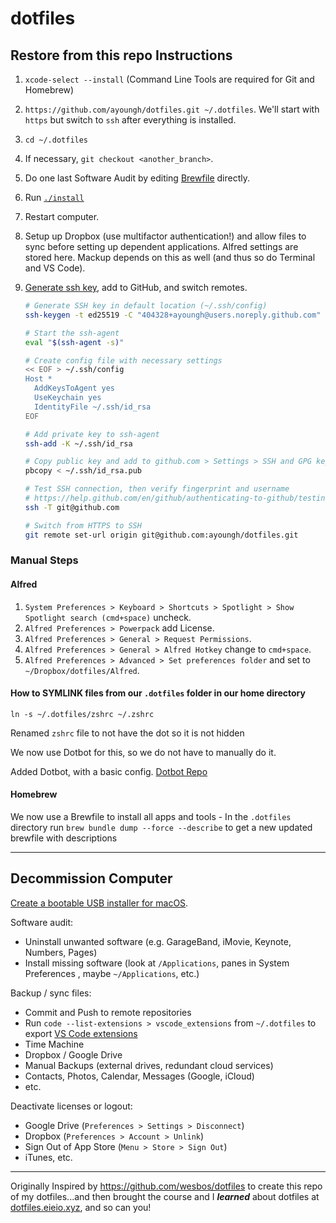 # dotfiles

## Restore from this repo Instructions

1. `xcode-select --install` (Command Line Tools are required for Git and Homebrew)
2. `https://github.com/ayoungh/dotfiles.git ~/.dotfiles`. We'll start with `https` but switch to `ssh` after everything is installed.
3. `cd ~/.dotfiles`
4. If necessary, `git checkout <another_branch>`.
5. Do one last Software Audit by editing [Brewfile](Brewfile) directly.
6. Run [`./install`](install)
7. Restart computer.
8. Setup up Dropbox (use multifactor authentication!) and allow files to sync before setting up dependent applications. Alfred settings are stored here. Mackup depends on this as well (and thus so do Terminal and VS Code).
9. [Generate ssh key](https://help.github.com/en/github/authenticating-to-github/connecting-to-github-with-ssh), add to GitHub, and switch remotes.

    ```zsh
    # Generate SSH key in default location (~/.ssh/config)
    ssh-keygen -t ed25519 -C "404328+ayoungh@users.noreply.github.com"

    # Start the ssh-agent
    eval "$(ssh-agent -s)"

    # Create config file with necessary settings
    << EOF > ~/.ssh/config
    Host *
      AddKeysToAgent yes
      UseKeychain yes
      IdentityFile ~/.ssh/id_rsa
    EOF

    # Add private key to ssh-agent 
    ssh-add -K ~/.ssh/id_rsa

    # Copy public key and add to github.com > Settings > SSH and GPG keys
    pbcopy < ~/.ssh/id_rsa.pub

    # Test SSH connection, then verify fingerprint and username
    # https://help.github.com/en/github/authenticating-to-github/testing-your-ssh-connection
    ssh -T git@github.com

    # Switch from HTTPS to SSH
    git remote set-url origin git@github.com:ayoungh/dotfiles.git
    ```


### Manual Steps

#### Alfred

1. `System Preferences > Keyboard > Shortcuts > Spotlight > Show Spotlight search (cmd+space)` uncheck.
2. `Alfred Preferences > Powerpack` add License.
3. `Alfred Preferences > General > Request Permissions`.
4. `Alfred Preferences > General > Alfred Hotkey` change to `cmd+space`.
5. `Alfred Preferences > Advanced > Set preferences folder` and set to `~/Dropbox/dotfiles/Alfred`.


#### How to SYMLINK files from our `.dotfiles` folder in our home directory

`ln -s ~/.dotfiles/zshrc ~/.zshrc`

Renamed `zshrc` file to not have the dot so it is not hidden

We now use Dotbot for this, so we do not have to manually do it. 

Added Dotbot, with a basic config.
[Dotbot Repo](https://github.com/anishathalye/dotbot)


#### Homebrew 

We now use a Brewfile to install all apps and tools - In the `.dotfiles` directory run `brew bundle dump --force --describe` to get a new updated brewfile with descriptions




---


## Decommission Computer

[Create a bootable USB installer for macOS](https://support.apple.com/en-us/HT201372).

Software audit:
- Uninstall unwanted software (e.g. GarageBand, iMovie, Keynote, Numbers, Pages)
- Install missing software (look at `/Applications`, panes in System Preferences , maybe `~/Applications`, etc.)

Backup / sync files:
- Commit and Push to remote repositories
- Run `code --list-extensions > vscode_extensions` from `~/.dotfiles` to export [VS Code extensions](vscode_extensions)
- Time Machine
- Dropbox / Google Drive
- Manual Backups (external drives, redundant cloud services)
- Contacts, Photos, Calendar, Messages (Google, iCloud)
- etc.

Deactivate licenses or logout:
- Google Drive (`Preferences > Settings > Disconnect`)
- Dropbox (`Preferences > Account > Unlink`)
- Sign Out of App Store (`Menu > Store > Sign Out`)
- iTunes, etc.





---

Originally Inspired by https://github.com/wesbos/dotfiles to create this repo of my dotfiles...and then brought the course and I ***learned*** about dotfiles at [dotfiles.eieio.xyz](http://dotfiles.eieio.xyz), and so can you!